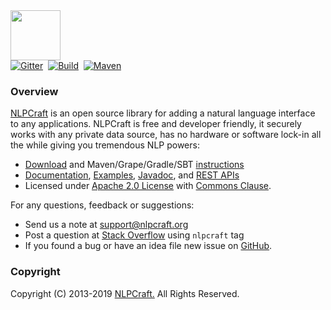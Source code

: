 <img src="https://nlpcraft.org/images/nlpcraft_logo_black.gif" height="80px">
<br>
<a target=_ href="https://gitter.im/nlpcraftorg/community"><img alt="Gitter" src="https://badges.gitter.im/nlpcraftorg/community.svg"></a>&nbsp;
<a target=_ href="https://travis-ci.org/nlpcrafters/nlpcraft#"><img alt="Build" src="https://travis-ci.org/nlpcrafters/nlpcraft.svg?branch=master"></a>&nbsp;
<a target=_ href="https://search.maven.org/search?q=org.apache.nlpcraft"><img src="https://maven-badges.herokuapp.com/maven-central/org.apache.nlpcraft/nlpcraft/badge.svg" alt="Maven"></a>

### Overview
[NLPCraft](https://nlpcraft.org/) is an open source library for adding a natural language interface to any applications. 
NLPCraft is free and developer friendly, it securely works with any private data source, has no hardware or software 
lock-in all the while giving you tremendous NLP powers:

 * [Download](https://nlpcraft.org/download.html) and Maven/Grape/Gradle/SBT [instructions](https://nlpcraft.org/download.html)
 * [Documentation](https://nlpcraft.org/docs.html), [Examples](https://github.com/nlpcrafters/nlpcraft/tree/master/src/main/scala/org/nlpcraft/examples), [Javadoc](https://nlpcraft.org/apis/latest/index.html), and [REST APIs](https://nlpcraft.docs.apiary.io/)
 * Licensed under [Apache 2.0 License](https://www.apache.org/licenses/LICENSE-2.0) with [Commons Clause](https://commonsclause.com/).

For any questions, feedback or suggestions:

 * Send us a note at [support@nlpcraft.org](mailto:support@nlpcraft.org)
 * Post a question at [Stack Overflow](https://stackoverflow.com/questions/ask) using <code>nlpcraft</code> tag
 * If you found a bug or have an idea file new issue on [GitHub](https://github.com/nlpcrafters/nlpcraft/issues).

### Copyright
Copyright (C) 2013-2019 [NLPCraft.](https://nlpcraft.org) All Rights Reserved.


